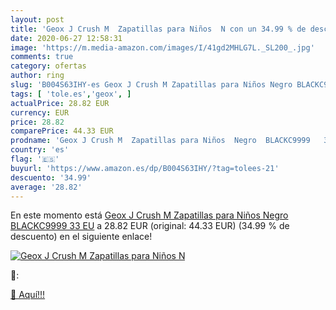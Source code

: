 ```yaml
---
layout: post
title: 'Geox J Crush M  Zapatillas para Niños  N con un 34.99 % de descuento'
date: 2020-06-27 12:58:31
image: 'https://m.media-amazon.com/images/I/41gd2MHLG7L._SL200_.jpg'
comments: true
category: ofertas
author: ring
slug: 'B004S63IHY-es Geox J Crush M Zapatillas para Niños Negro BLACKC9999 33 EU'
tags: [ 'tole.es','geox', ]
actualPrice: 28.82 EUR
currency: EUR
price: 28.82
comparePrice: 44.33 EUR
prodname: 'Geox J Crush M  Zapatillas para Niños  Negro  BLACKC9999   33 EU'
country: 'es'
flag: '🇪🇸'
buyurl: 'https://www.amazon.es/dp/B004S63IHY/?tag=tolees-21'
descuento: '34.99'
average: '28.82'
---
```


En este momento está [Geox J Crush M  Zapatillas para Niños  Negro  BLACKC9999   33 EU](https://www.amazon.es/dp/B004S63IHY/?tag=tolees-21) a 28.82 EUR (original: 44.33 EUR) (34.99 %  de descuento) en el siguiente enlace!

[![Geox J Crush M  Zapatillas para Niños  N](https://m.media-amazon.com/images/I/41gd2MHLG7L._SL200_.jpg)](https://www.amazon.es/dp/B004S63IHY/?tag=tolees-21)

🔎:


[🛒 Aquí!!!](https://www.amazon.es/dp/B004S63IHY/?tag=tolees-21)
